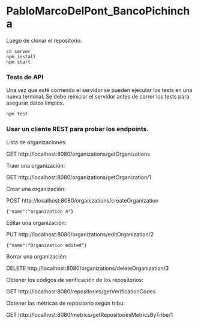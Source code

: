 # PabloMarcoDelPont_BancoPichincha

Luego de clonar el repositorio:
```
cd server
npm install
npm start
```

### Tests de API

Una vez que esté corriendo el servidor se pueden ejecutar los tests en una nueva terminal.
Se debe reiniciar el servidor antes de correr los tests para asegurar datos limpios.

```npm test```

### Usar un cliente REST para probar los endpoints.

Lista de organizaciones:

GET http://localhost:8080/organizations/getOrganizations

Traer una organización:

GET http://localhost:8080/organizations/getOrganization/1

Crear una organización:

POST http://localhost:8080/organizations/createOrganization

```{"name":"organization 4"}```

Editar una organización:

PUT http://localhost:8080/organizations/editOrganization/2

```{"name":"Organization edited"}```

Borrar una organización:

DELETE http://localhost:8080/organizations/deleteOrganization/3

Obtener los códigos de verificación de los repositorios:

GET http://localhost:8080/repositories/getVerificationCodes

Obtener las métricas de repositorio según tribu:

GET http://localhost:8080/metrics/getRepositoriesMetricsByTribe/1
